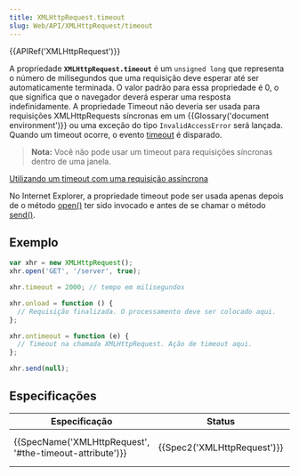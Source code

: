 ```yaml
---
title: XMLHttpRequest.timeout
slug: Web/API/XMLHttpRequest/timeout
---
```


{{APIRef('XMLHttpRequest')}}

A propriedade **`XMLHttpRequest.timeout`** é um `unsigned long` que representa o número de milisegundos que uma requisição deve esperar até ser automaticamente terminada. O valor padrão para essa propriedade é 0, o que significa que o navegador deverá esperar uma resposta indefinidamente. A propriedade Timeout não deveria ser usada para requisições XMLHttpRequests síncronas em um {{Glossary('document environment')}} ou uma exceção do tipo `InvalidAccessError` será lançada. Quando um timeout ocorre, o evento [timeout](/pt-BR/docs/Web/Events/timeout) é disparado.

> **Nota:** Você não pode usar um timeout para requisições síncronas dentro de uma janela.

[Utilizando um timeout com uma requisição assíncrona](/pt-BR/docs/Web/API/XMLHttpRequest/Synchronous_and_Asynchronous_Requests#Example_using_a_timeout)

No Internet Explorer, a propriedade timeout pode ser usada apenas depois de o método [open()](/pt-BR/docs/Web/API/XMLHttpRequest/open) ter sido invocado e antes de se chamar o método [send()](/pt-BR/docs/Web/API/XMLHttpRequest/send).

## Exemplo

```js
var xhr = new XMLHttpRequest();
xhr.open('GET', '/server', true);

xhr.timeout = 2000; // tempo em milisegundos

xhr.onload = function () {
  // Requisição finalizada. O processamento deve ser colocado aqui.
};

xhr.ontimeout = function (e) {
  // Timeout na chamada XMLHttpRequest. Ação de timeout aqui.
};

xhr.send(null);
```

## Especificações

| Especificação                                                                | Status                               | Comentários            |
| ---------------------------------------------------------------------------- | ------------------------------------ | ---------------------- |
| {{SpecName('XMLHttpRequest', '#the-timeout-attribute')}} | {{Spec2('XMLHttpRequest')}} | WHATWG living standard |
